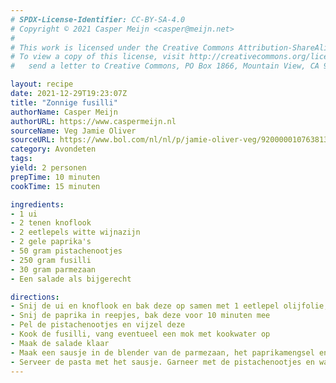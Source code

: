 ```yaml
---
# SPDX-License-Identifier: CC-BY-SA-4.0
# Copyright © 2021 Casper Meijn <casper@meijn.net>
# 
# This work is licensed under the Creative Commons Attribution-ShareAlike 4.0 International License. 
# To view a copy of this license, visit http://creativecommons.org/licenses/by-sa/4.0/ or 
#   send a letter to Creative Commons, PO Box 1866, Mountain View, CA 94042, USA.

layout: recipe
date: 2021-12-29T19:23:07Z
title: "Zonnige fusilli"
authorName: Casper Meijn
authorURL: https://www.caspermeijn.nl
sourceName: Veg Jamie Oliver
sourceURL: https://www.bol.com/nl/nl/p/jamie-oliver-veg/9200000107638139/?Referrer=ADVNLGOO002008J-KWRT7ORGN7GUY-565596392764&gclid=EAIaIQobChMIwOjYpduJ9QIVhf93Ch0RZQYFEAAYASAAEgKxs_D_BwE
category: Avondeten
tags:
yield: 2 personen
prepTime: 10 minuten
cookTime: 15 minuten

ingredients:
- 1 ui
- 2 tenen knoflook
- 2 eetlepels witte wijnazijn
- 2 gele paprika's
- 50 gram pistachenootjes
- 250 gram fusilli
- 30 gram parmezaan
- Een salade als bijgerecht

directions:
- Snij de ui en knoflook en bak deze op samen met 1 eetlepel olijfolie, de azijn en zout
- Snij de paprika in reepjes, bak deze voor 10 minuten mee
- Pel de pistachenootjes en vijzel deze
- Kook de fusilli, vang eventueel een mok met kookwater op
- Maak de salade klaar
- Maak een sausje in de blender van de parmezaan, het paprikamengsel en het kookwater. Voeg eventueel peper en zout toe
- Serveer de pasta met het sausje. Garneer met de pistachenootjes en wat parmezaan. Serveer de salade als bijgerecht
---
```

